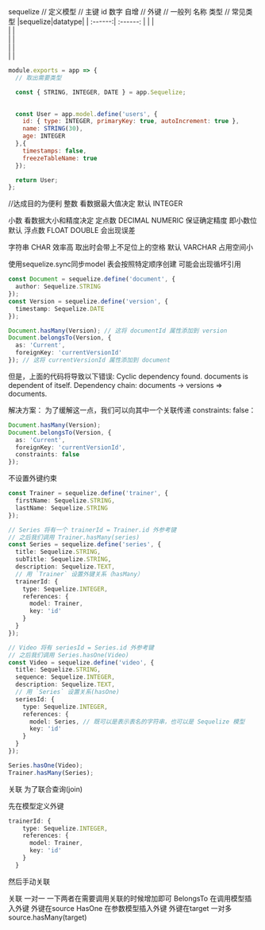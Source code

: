 sequelize
// 定义模型
// 主键 id 数字 自增
// 外键
// 一般列 名称 类型
// 常见类型
|sequelize|datatype|
| :------:| :------: |
|         |   
|         |   
|         |   
|         |   
|         |   
```js
module.exports = app => {
  // 取出需要类型

  const { STRING, INTEGER, DATE } = app.Sequelize;

  
  const User = app.model.define('users', {
    id: { type: INTEGER, primaryKey: true, autoIncrement: true },
    name: STRING(30),
    age: INTEGER
  },{
    timestamps: false,
    freezeTableName: true
  });

  return User;
};
```
//达成目的为便利
整数 看数据最大值决定
默认 INTEGER 

小数 看数据大小和精度决定
定点数 DECIMAL NUMERIC 保证确定精度 即小数位
默认  浮点数 FLOAT DOUBLE 会出现误差

字符串
CHAR 效率高 取出时会带上不足位上的空格
默认  VARCHAR 占用空间小


使用sequelize.sync同步model 表会按照特定顺序创建
可能会出现循坏引用
```ts
const Document = sequelize.define('document', {
  author: Sequelize.STRING
});
const Version = sequelize.define('version', {
  timestamp: Sequelize.DATE
});

Document.hasMany(Version); // 这将 documentId 属性添加到 version
Document.belongsTo(Version, {
  as: 'Current',
  foreignKey: 'currentVersionId'
}); // 这将 currentVersionId 属性添加到 document
```
但是，上面的代码将导致以下错误: Cyclic dependency found. documents is dependent of itself. Dependency chain: documents -> versions => documents.

解决方案：
为了缓解这一点，我们可以向其中一个关联传递 constraints: false：
```ts
Document.hasMany(Version);
Document.belongsTo(Version, {
  as: 'Current',
  foreignKey: 'currentVersionId',
  constraints: false
});
```
不设置外键约束
```ts
const Trainer = sequelize.define('trainer', {
  firstName: Sequelize.STRING,
  lastName: Sequelize.STRING
});

// Series 将有一个 trainerId = Trainer.id 外参考键
// 之后我们调用 Trainer.hasMany(series)
const Series = sequelize.define('series', {
  title: Sequelize.STRING,
  subTitle: Sequelize.STRING,
  description: Sequelize.TEXT,
  // 用 `Trainer` 设置外键关系（hasMany）
  trainerId: {
    type: Sequelize.INTEGER,
    references: {
      model: Trainer,
      key: 'id'
    }
  }
});

// Video 将有 seriesId = Series.id 外参考键
// 之后我们调用 Series.hasOne(Video)
const Video = sequelize.define('video', {
  title: Sequelize.STRING,
  sequence: Sequelize.INTEGER,
  description: Sequelize.TEXT,
  // 用 `Series` 设置关系(hasOne) 
  seriesId: {
    type: Sequelize.INTEGER,
    references: {
      model: Series, // 既可以是表示表名的字符串，也可以是 Sequelize 模型
      key: 'id'
    }
  }
});

Series.hasOne(Video);
Trainer.hasMany(Series);
```

关联  为了联合查询(join)

先在模型定义外键
```ts
trainerId: {
    type: Sequelize.INTEGER,
    references: {
      model: Trainer,
      key: 'id'
    }
  }
```  
然后手动关联

关联
一对一 一下两者在需要调用关联的时候增加即可
BelongsTo 在调用模型插入外键  外键在source 
HasOne  在参数模型插入外键  外键在target
一对多 
source.hasMany(target)